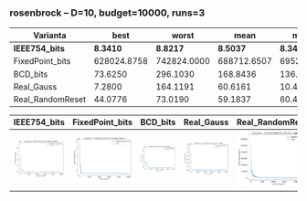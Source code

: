 ### rosenbrock – D=10, budget=10000, runs=3

| Varianta | best | worst | mean | median | std |
|-----------|-------|-------|------|--------|------|
| **IEEE754_bits** | **8.3410** | **8.8217** | **8.5037** | **8.3486** | **0.2248** |
| FixedPoint_bits | 628024.8758 | 742824.0000 | 688712.6507 | 695289.0763 | 47096.6861 |
| BCD_bits | 73.6250 | 296.1030 | 168.8436 | 136.8028 | 93.6094 |
| Real_Gauss | 7.2800 | 164.1191 | 60.6161 | 10.4493 | 73.1991 |
| Real_RandomReset | 44.0776 | 73.0190 | 59.1837 | 60.4544 | 11.8494 |

| IEEE754_bits | FixedPoint_bits | BCD_bits | Real_Gauss | Real_RandomReset |
| --- | --- | --- | --- | --- |
| ![IEEE754_bits](IEEE754_bits.png) | ![FixedPoint_bits](FixedPoint_bits.png) | ![BCD_bits](BCD_bits.png) | ![Real_Gauss](Real_Gauss.png) | ![Real_RandomReset](Real_RandomReset.png) |
